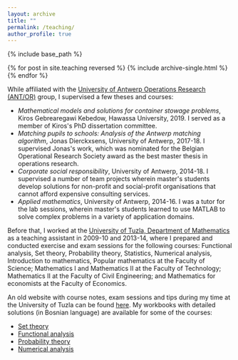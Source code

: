 ```yaml
---
layout: archive
title: ""
permalink: /teaching/
author_profile: true
---
```


{% include base_path %}

{% for post in site.teaching reversed %}
  {% include archive-single.html %}
{% endfor %}

While affiliated with the [University of Antwerp Operations Research (ANT/OR)](https://antor.uantwerpen.be/) group, I supervised a few theses and courses:
- <em>Mathematical models and solutions for container stowage problems</em>, Kiros Gebrearegawi Kebedow, Hawassa University, 2019. I served as a member of Kiros's PhD dissertation committee. 
- <em>Matching pupils to schools: Analysis of the Antwerp matching algorithm</em>, Jonas Dierckxsens, University of Antwerp, 2017-18. I supervised Jonas's work, which was nominated for the Belgian Operational Research Society award as the best master thesis in operations research.
- <em>Corporate social responsibility</em>, University of Antwerp, 2014-18. I supervised a number of team projects wherein master's students develop solutions for non-profit and social-profit organisations that cannot afford expensive consulting services. 
- <em>Applied mathematics</em>, University of Antwerp, 2014-16. I was a tutor for the lab sessions, wherein master's students learned to use MATLAB to solve complex problems in a variety of application domains.

Before that, I worked at the [University of Tuzla, Department of Mathematics](http://pmf.untz.ba/odsjeci/matematika/) as a teaching assistant in 2009-10 and 2013-14, where I prepared and conducted exercise and exam sessions for the following courses: Functional analysis, Set theory, Probability theory, Statistics, Numerical analysis, Introduction to mathematics, Popular mathematics at the Faculty of Science; Mathematics I and Mathematics II at the Faculty of Technology; Mathematics II at the Faculty of Civil Engineering; and Mathematics for economists at the Faculty of Economics.

An old website with course notes, exam sessions and tips during my time at the University of Tuzla can be found [here](https://renataturkes.wixsite.com/renata-turkes). My workbooks with detailed solutions (in Bosnian language) are available for some of the courses:
- [Set theory](https://132467e1-5067-00f7-b135-ff7a5eeb0509.filesusr.com/ugd/eb99bb_559d75cc8655435a877855e400c0f2f5.pdf)
- [Functional analysis](https://132467e1-5067-00f7-b135-ff7a5eeb0509.filesusr.com/ugd/eb99bb_52e5eb5632d9f3d741619221fea33eca.pdf)
- [Probability theory](https://132467e1-5067-00f7-b135-ff7a5eeb0509.filesusr.com/ugd/eb99bb_58083d61215236682cb73acfb8054f66.pdf)
- [Numerical analysis](https://132467e1-5067-00f7-b135-ff7a5eeb0509.filesusr.com/ugd/eb99bb_21b3cc5248d542c28db7bc87016f1d4c.pdf)

